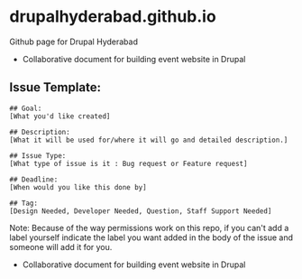 # drupalhyderabad.github.io
Github page for Drupal Hyderabad
* Collaborative document for building event website in Drupal 

## Issue Template:

```
## Goal:
[What you'd like created]

## Description:
[What it will be used for/where it will go and detailed description.]

## Issue Type:
[What type of issue is it : Bug request or Feature request]

## Deadline:
[When would you like this done by]

## Tag:
[Design Needed, Developer Needed, Question, Staff Support Needed]
```

Note: Because of the way permissions work on this repo, if you can't add a label yourself indicate the label you want added in the body of the issue and someone will add it for you.


* Collaborative document for building event website in Drupal 
